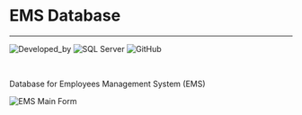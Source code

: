 # **EMS Database** 
---
![Developed_by](https://img.shields.io/badge/Developed_by-GTU_IMS_108930-green) ![SQL Server](https://img.shields.io/badge/Database-Microsoft_SQL_Server-white) ![GitHub](https://img.shields.io/github/license/GAGreatProgrammer/EMS-Database?color=orange) 

<br/>

Database for Employees Management System (EMS)

![EMS Main Form](https://raw.githubusercontent.com/GAGreatProgrammer/Employees-Management-System-EMS/master/Database.PNG)
